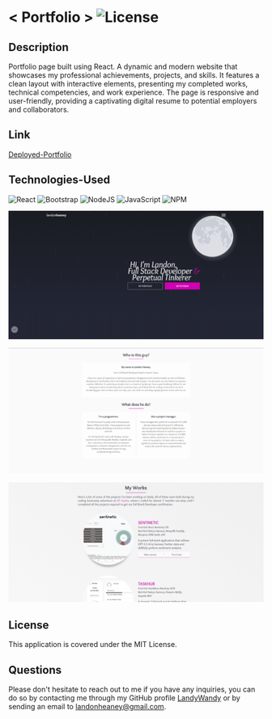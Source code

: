 # < Portfolio > ![License](https://img.shields.io/static/v1?label=license&message=MIT&color=yellowgreen) 


## Description
Portfolio page built using React. A dynamic and modern website that showcases my professional achievements, projects, and skills. It features a clean layout with interactive elements, presenting my completed works, technical competencies, and work experience. The page is responsive and user-friendly, providing a captivating digital resume to potential employers and collaborators.

## Link
[Deployed-Portfolio](https://www.landonheaney.com)

## Technologies-Used
![React](https://img.shields.io/badge/react-%2320232a.svg?style=for-the-badge&logo=react&logoColor=%2361DAFB)
![Bootstrap](https://img.shields.io/badge/bootstrap-%238511FA.svg?style=for-the-badge&logo=bootstrap&logoColor=white)
![NodeJS](https://img.shields.io/badge/node.js-6DA55F?style=for-the-badge&logo=node.js&logoColor=white)
![JavaScript](https://img.shields.io/badge/javascript-%23323330.svg?style=for-the-badge&logo=javascript&logoColor=%23F7DF1E)
![NPM](https://img.shields.io/badge/NPM-%23CB3837.svg?style=for-the-badge&logo=npm&logoColor=white)

![Portfolio-Intro](./src/Images/HomePage.PNG)

![Portfolio-About](./src/images/AboutPage.PNG)

![Portfolio-Projects](./src/images/ProjectPage.PNG)

## License
This application is covered under the MIT License.

## Questions
Please don't hesitate to reach out to me if you have any inquiries, you can do so by contacting me through my GitHub profile [LandyWandy](https://github.com/LandyWandy) or by sending an email to landonheaney@gmail.com.